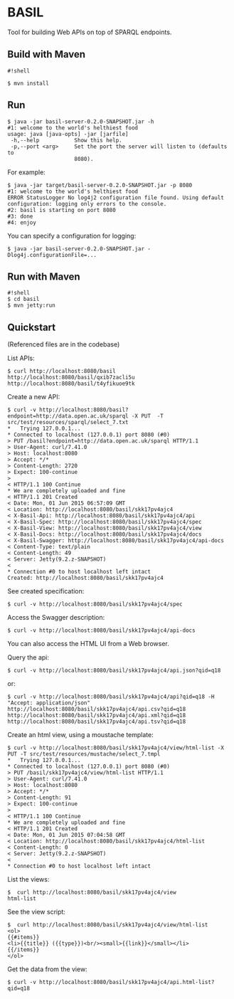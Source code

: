 # BASIL #
Tool for building Web APIs on top of SPARQL endpoints.

## Build with Maven ##

```
#!shell

$ mvn install
```

## Run ##
```
$ java -jar basil-server-0.2.0-SNAPSHOT.jar -h
#1: welcome to the world's helthiest food
usage: java [java-opts] -jar [jarfile]
 -h,--help           Show this help.
 -p,--port <arg>     Set the port the server will listen to (defaults to
                     8080).
```

For example:

```
$ java -jar target/basil-server-0.2.0-SNAPSHOT.jar -p 8080
#1: welcome to the world's helthiest food
ERROR StatusLogger No log4j2 configuration file found. Using default configuration: logging only errors to the console.
#2: basil is starting on port 8080
#3: done
#4: enjoy
```

You can specify a configuration for logging:

```
$ java -jar basil-server-0.2.0-SNAPSHOT.jar -Dlog4j.configurationFile=...
```

## Run with Maven ##

```
#!shell
$ cd basil
$ mvn jetty:run
```


## Quickstart

(Referenced files are in the codebase)

List APIs:

```
$ curl http://localhost:8080/basil
http://localhost:8080/basil/qxib7zacli5u
http://localhost:8080/basil/t4yfikuoe9tk
```

Create a new API:

```
$ curl -v http://localhost:8080/basil?endpoint=http://data.open.ac.uk/sparql -X PUT  -T src/test/resources/sparql/select_7.txt
*   Trying 127.0.0.1...
* Connected to localhost (127.0.0.1) port 8080 (#0)
> PUT /basil?endpoint=http://data.open.ac.uk/sparql HTTP/1.1
> User-Agent: curl/7.41.0
> Host: localhost:8080
> Accept: */*
> Content-Length: 2720
> Expect: 100-continue
> 
< HTTP/1.1 100 Continue
* We are completely uploaded and fine
< HTTP/1.1 201 Created
< Date: Mon, 01 Jun 2015 06:57:09 GMT
< Location: http://localhost:8080/basil/skk17pv4ajc4
< X-Basil-Api: http://localhost:8080/basil/skk17pv4ajc4/api
< X-Basil-Spec: http://localhost:8080/basil/skk17pv4ajc4/spec
< X-Basil-View: http://localhost:8080/basil/skk17pv4ajc4/view
< X-Basil-Docs: http://localhost:8080/basil/skk17pv4ajc4/docs
< X-Basil-Swagger: http://localhost:8080/basil/skk17pv4ajc4/api-docs
< Content-Type: text/plain
< Content-Length: 49
< Server: Jetty(9.2.z-SNAPSHOT)
< 
* Connection #0 to host localhost left intact
Created: http://localhost:8080/basil/skk17pv4ajc4
```

See created specification:

```
$ curl -v http://localhost:8080/basil/skk17pv4ajc4/spec
```

Access the Swagger description:

```
$ curl -v http://localhost:8080/basil/skk17pv4ajc4/api-docs
```
You can also access the HTML UI from a Web browser.

Query the api:

```
$ curl -v http://localhost:8080/basil/skk17pv4ajc4/api.json?qid=q18
```

or:

```
$ curl -v http://localhost:8080/basil/skk17pv4ajc4/api?qid=q18 -H "Accept: application/json"
http://localhost:8080/basil/skk17pv4ajc4/api.csv?qid=q18
http://localhost:8080/basil/skk17pv4ajc4/api.xml?qid=q18
http://localhost:8080/basil/skk17pv4ajc4/api.tsv?qid=q18
```

Create an html view, using a moustache template:

```
$ curl -v http://localhost:8080/basil/skk17pv4ajc4/view/html-list -X PUT -T src/test/resources/mustache/select_7.tmpl
*   Trying 127.0.0.1...
* Connected to localhost (127.0.0.1) port 8080 (#0)
> PUT /basil/skk17pv4ajc4/view/html-list HTTP/1.1
> User-Agent: curl/7.41.0
> Host: localhost:8080
> Accept: */*
> Content-Length: 91
> Expect: 100-continue
> 
< HTTP/1.1 100 Continue
* We are completely uploaded and fine
< HTTP/1.1 201 Created
< Date: Mon, 01 Jun 2015 07:04:58 GMT
< Location: http://localhost:8080/basil/skk17pv4ajc4/html-list
< Content-Length: 0
< Server: Jetty(9.2.z-SNAPSHOT)
< 
* Connection #0 to host localhost left intact
```

List the views:

```
$  curl http://localhost:8080/basil/skk17pv4ajc4/view
html-list

```

See the view script:

```
$  curl http://localhost:8080/basil/skk17pv4ajc4/view/html-list
<ol>
{{#items}}
<li>{{title}} ({{type}})<br/><small>{{link}}</small></li>
{{/items}}
</ol>
```

Get the data from the view:

```
$ curl -v http://localhost:8080/basil/skk17pv4ajc4/api.html-list?qid=q18
```

